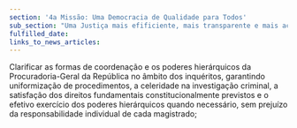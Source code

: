 ```yaml
---
section: '4a Missão: Uma Democracia de Qualidade para Todos'
sub_section: "Uma Justiça mais efificiente, mais transparente e mais acessível"
fulfilled_date:
links_to_news_articles:
---
```


Clarificar as formas de coordenação e os poderes hierárquicos da Procuradoria-Geral da República no âmbito dos inquéritos, garantindo uniformização de procedimentos, a celeridade na investigação criminal, a satisfação dos direitos fundamentais constitucionalmente previstos e o efetivo exercício dos poderes hierárquicos quando necessário, sem prejuízo da responsabilidade individual de cada magistrado;